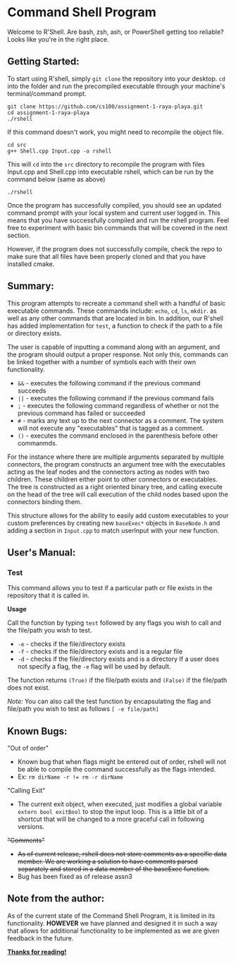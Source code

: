 # Command Shell Program

Welcome to R'Shell. Are bash, zsh, ash, or PowerShell getting too reliable? Looks like you're in the right place.

## Getting Started:

To start using R'shell, simply `git clone` the repository into your desktop. `cd` into the folder and run the precompiled executable through your machine's terminal/command prompt.

```
git clone https://github.com/cs100/assignment-1-raya-playa.git
cd assignment-1-raya-playa
./rshell
```

If this command doesn't work, you might need to recompile the object file.

```
cd src
g++ Shell.cpp Input.cpp -o rshell
```

This will `cd` into the `src` directory to recompile the program with files Input.cpp and Shell.cpp into executable rshell, which can be run by the command below (same as above)

```
./rshell
```

Once the program has successfully compiled, you should see an updated command prompt with your local system and current user logged in. This means that you have successfully compiled and run the rshell program. Feel free to experiment with basic bin commands that will be covered in the next section.

However, if the program does not successfully compile, check the repo to make sure that all files have been properly cloned and that you have installed cmake. 

## Summary:

This program attempts to recreate a command shell with a handful of basic executable commands. These commands include: `echo`, `cd`, `ls`, `mkdir`. as well as any other commands that are located in bin. In addition, our R'shell has added implementation for `test`, a function to check if the path to a file or directory exists. 

The user is capable of inputting a command along with an argument, and the program should output a proper response. Not only this, commands can be linked together with a number of symbols each with their own functionality.


- `&&` - executes the following command if the previous command succeeds
- `||` - executes the following command if the previous command fails
- `;` - executes the following command regardless of whether or not the previous command has failed or succeeded
- `#` - marks any text up to the next connector as a comment. The system will not execute any "executables" that is tagged as a comment.
- `()` - executes the command enclosed in the parenthesis before other commanmds.

For the instance where there are multiple arguments separated by multiple connectors, the program constructs an argument tree with the executables acting as the leaf nodes and the connectors acting as nodes with two children. These children either point to other connectors or executables. The tree is constructed as a right oriented binary tree, and calling execute on the head of the tree will call execution of the child nodes based upon the connectors binding them.

This structure allows for the ability to easily add custom executables to your custom preferences by creating new `baseExec*` objects in `BaseNode.h` and adding a section in `Input.cpp` to match userInput with your new function.

## User's Manual: 

### Test
This command allows you to test if a particular path or file exists in the repository that it is called in.

**Usage**

Call the function by typing `test` followed by any flags you wish to call and the file/path you wish to test.

- `-e` - checks if the file/directory exists
- `-f` - checks if the file/directory exists and is a regular file
- `-d` - checks if the file/directory exists and is a directory
If a user does not specify a flag, the `-e` flag will be used by default.

The function returns `(True)` if the file/path exists and `(False)` if the file/path does not exist.

*Note:* You can also call the test function by encapsulating the flag and file/path you wish to test as follows `[ -e file/path]`

## Known Bugs:
"Out of order"
- Known bug that when flags might be entered out of order, rshell will not be able to compile the command successfully as the flags intended.
- Ex: `rm dirName -r != rm -r dirName`

"Calling Exit"
- The current exit object, when executed, just modifies a global variable `extern bool exitBool` to stop the input loop. This is a little bit of a shortcut that will be changed to a more graceful call in following versions.

~~"Comments"~~
- ~~As of current release, rshell does not store comments as a specific data member. We are working a solution to have comments parsed separately and stored in a data member of the baseExec function.~~
- Bug has been fixed as of release assn3


## Note from the author:
As of the current state of the Command Shell Program, it is limited in its functionality. **HOWEVER** we have planned and designed it in such a way that allows for additional functionality to be implemented as we are given feedback in the future.

**[Thanks for reading!](https://humorside.com/wp-content/uploads/2017/12/thank-you-meme-02-1.jpg)**
